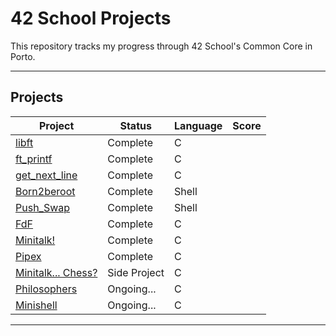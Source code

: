 # 42 School Projects

This repository tracks my progress through 42 School's Common Core in Porto.

---
## Projects

| Project | Status   | Language | Score       |
| ------- | -------- | -------- | ----------- |
| [libft](https://github.com/therappha/42libft) | Complete | C        |
| [ft_printf](https://github.com/therappha/42_ft_printf)| Complete | C        | 
| [get_next_line](https://github.com/therappha/42_get_next_line)| Complete | C        | 
| [Born2beroot](https://github.com/therappha/42Born2beroot)| Complete | Shell      | 
| [Push_Swap](https://github.com/therappha/push_swap)| Complete | Shell      |
| [FdF](https://github.com/therappha/42FildeFer) | Complete | C        | 
| [Minitalk!](https://github.com/therappha/42_Minitalk) | Complete | C        | 
| [Pipex](https://github.com/therappha/42_Pipex) | Complete | C        | 
| [Minitalk... Chess?](https://github.com/therappha/minitalk_chess_mlx) | Side Project | C        | 
| [Philosophers](https://github.com/therappha/42_Philosophers) | Ongoing... | C        |
| [Minishell](https://github.com/therappha/42_Minishell) | Ongoing... | C        |



---
